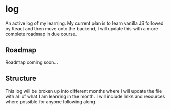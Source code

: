 # log
An active log of my learning. My current plan is to learn vanilla JS followed by React and then move onto the backend, I will update this with a more complete roadmap in due course.

## Roadmap

Roadmap coming soon...

## Structure

This log will be broken up into different months where I will update the file with all of what I am leanring in the month. I will include links and resources where possible for anyone following along.

